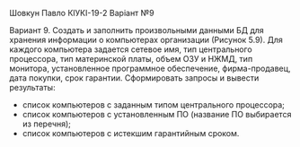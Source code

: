 Шовкун Павло КІУКІ-19-2 Варіант №9

Вариант 9. Создать и заполнить произвольными данными БД для хранения информации о компьютерах организации (Рисунок 5.9).
Для каждого компьютера задается сетевое имя, тип центрального процессора, тип материнской платы, объем ОЗУ и НЖМД, тип монитора, установленное программное обеспечение, фирма-продавец, дата покупки, срок гарантии.
Сформировать запросы и вывести результаты:
- список компьютеров с заданным типом центрального процессора; 
- список компьютеров с установленным ПО (название ПО выбирается из перечня);
- список компьютеров с истекшим гарантийным сроком.